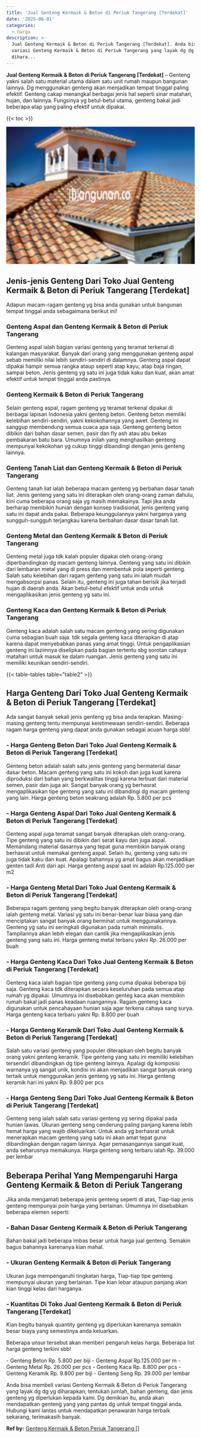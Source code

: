 ```yaml
---
title: 'Jual Genteng Kermaik & Beton di Periuk Tangerang [Terdekat]'
date: '2025-06-01'
categories:
  - harga
description: >-
  Jual Genteng Kermaik & Beton di Periuk Tangerang [Terdekat]. Anda bisa membeli
  variasi Genteng Kermaik & Beton di Periuk Tangerang yang layak dg dg yg
  dihara...
---
```


**Jual Genteng Kermaik & Beton di Periuk Tangerang \[Terdekat\]** – Genteng yakni salah satu material utama dalam satu unit rumah maupun bangunan lainnya. Dg menggunakan genteng akan menjadikan tempat tinggal paling efektif. Genteng cakap menangkal berbagai jenis hal seperti sinar matahari, hujan, dan lainnya. Fungsinya yg betul-betul utama, genteng bakal jadi beberapa atap yang paling efektif untuk dipakai.

{{< toc >}}

![Jual Genteng Kermaik & Beton di Periuk Tangerang [Terdekat]](/images/genteng-minimalis-murah10.png)

## Jenis-jenis Genteng Dari Toko Jual Genteng Kermaik & Beton di Periuk Tangerang \[Terdekat\]

Adapun macam-ragam genteng yg bisa anda gunakan untuk bangunan tempat tinggal anda sebagaimana berikut ini!

### Genteng Aspal dan Genteng Kermaik & Beton di Periuk Tangerang

Genteng aspal ialah bagian variasi genteng yang teramat terkenal di kalangan masyarakat. Banyak dari orang yang menggunakan genteng aspal sebab memiliki nilai lebih sendiri-sendiri di dalamnya. Genteng aspal dapat dipakai hampir semua rangka ataup seperti atap kayu, atap baja ringan, sampai beton. Jenis genteng yg satu ini juga tidak kaku dan kuat, akan amat efektif untuk tempat tinggal anda pastinya.

### Genteng Kermaik & Beton di Periuk Tangerang

Selain genteng aspal, ragam genteng yg teramat terkenal dipakai di berbagai lapisan Indonesia yakni genteng beton. Genteng beton memiliki kelebihan sendiri-sendiri, yakni kekokohannya yang awet. Genteng ini sanggup membendung semua cuaca apa saja. Genteng genteng beton dibikin dari bahan dasar semen, pasir dan fly ash atau abu bekas pembakaran batu bara. Umumnya inilah yang menghasilkan genteng mempunyai kekokohan yg cukup tinggi dibandingi dengan jenis genteng lainnya.

### Genteng Tanah Liat dan Genteng Kermaik & Beton di Periuk Tangerang

Genteng tanah liat ialah beberapa macam genteng yg berbahan dasar tanah liat. Jenis genteng yang satu ini diterapkan oleh orang-orang zaman dahulu, kini cuma beberapa orang saja yg masih memakainya. Tapi jika anda berharap membikin hunian dengan konsep tradisional, jenis genteng yang satu ini dapat anda pakai. Beberapa keunggulannya yakni harganya yang sungguh-sungguh terjangkau karena berbahan dasar dasar tanah liat.

### Genteng Metal dan Genteng Kermaik & Beton di Periuk Tangerang

Genteng metal juga tdk kalah populer dipakai oleh orang-orang diperbandingkan dg macam genteng lainnya. Genteng yang satu ini dibikin dari lembaran metal yang di press dan membentuk pola seperti genteng. Salah satu kelebihan dari ragam genteng yang satu ini ialah mudah mengabsorpsi panas. Selain itu, genteng ini juga tahan berisik jika terjadi hujan di daerah anda. Akan betul-betul efektif untuk anda untuk mengaplikasikan jenis genteng yg satu ini.

### Genteng Kaca dan Genteng Kermaik & Beton di Periuk Tangerang

Genteng kaca adalah salah satu macam genteng yang sering digunakan cuma sebagian buah saja. tdk segala genteng kaca diterapkan di atap karena dapat menyebabkan panas yang amat tinggi. Untuk pengaplikasian genteng ini lazimnya diselipkan pada bagian tertentu sbg sorotan cahaya matahari untuk masuk ke dalam ruangan. Jenis genteng yang satu ini memiliki keunikan sendiri-sendiri.

{{< table-tables table="table2" >}}

## Harga Genteng Dari Toko Jual Genteng Kermaik & Beton di Periuk Tangerang \[Terdekat\]

Ada sangat banyak sekali jenis genteng yg bisa anda terapkan. Masing-masing genteng tentu mempunyai keistimewaan sendiri-sendiri. Beberapa ragam harga genteng yang dapat anda gunakan sebagai acuan harga sbb!

### \- Harga Genteng Beton Dari Toko Jual Genteng Kermaik & Beton di Periuk Tangerang \[Terdekat\]

Genteng beton adalah salah satu jenis genteng yang bermaterial dasar dasar beton. Macam genteng yang satu ini kokoh dan juga kuat karena diproduksi dari bahan yang berkwalitas tinggi karena terbuat dari material semen, pasir dan juga air. Sangat banyak orang yg berhasrat mengaplikasikan tipe genteng yang satu ini dibandingi dg macam genteng yang lain. Harga genteng beton seakrang adalah Rp. 5.800 per pcs

### \- Harga Genteng Aspal Dari Toko Jual Genteng Kermaik & Beton di Periuk Tangerang \[Terdekat\]

Genteng aspal juga teramat sangat banyak diterapkan oleh orang-orang. Tipe genteng yang satu ini dibikin dari serat kayu dan juga aspal. Memandang material dasarnya yang tepat guna membikin banyak orang berhasrat untuk memakai genteng aspal. Selain itu, genteng yang satu ini juga tidak kaku dan kuat. Apalagi bahannya yg amat bagus akan menjadikan genten tadi Anti dari api. Harga genteng aspal saat ini adalah Rp.125.000 per m2

### \- Harga Genteng Metal Dari Toko Jual Genteng Kermaik & Beton di Periuk Tangerang \[Terdekat\]

Beberapa ragam genteng yang begitu banyak diterapkan oleh orang-orang ialah genteng metal. Variasi yg satu ini benar-benar luar biasa yang dan menciptakan sangat banyak orang berminat untuk menggunakannya. Genteng yg satu ini seringkali digunakan pada rumah minimalis. Tampilannya akan lebih elegan dan cantik jika mengaplikasikan jenis genteng yang satu ini. Harga genteng metal terbaru yakni Rp. 26.000 per buah

### \- Harga Genteng Kaca Dari Toko Jual Genteng Kermaik & Beton di Periuk Tangerang \[Terdekat\]

Genteng kaca ialah bagian tipe genteng yang cuma dipakai beberapa biji saja. Genteng kaca tdk diterapkan secara keseluruhan pada semua atap rumah yg dipakai. Umumnya ini disebabkan genteg kaca akan membikin rumah bakal jadi panas keadaan ruangannya. Ragam genteng kaca digunakan untuk pencahayaan hunian saja agar terkena cahaya sang surya. Harga genteng kaca terbaru yakni Rp. 8.800 per buah

### \- Harga Genteng Keramik Dari Toko Jual Genteng Kermaik & Beton di Periuk Tangerang \[Terdekat\]

Salah satu variasi genteng yang populer diterapkan oleh begitu banyak orang yakni genteng keramik. Tipe genteng yang satu ini memiliki kelebihan tersendiri dibandingkan dg tipe genteng lainnya. Apalagi dg komposisi warnanya yg sangat unik, kondisi ini akan menjadikan sangat banyak orang tertaik untuk menggunakan jenis genteng yg satu ini. Harga genteng keramik hari ini yakni Rp. 9.800 per pcs

### \- Harga Genteng Seng Dari Toko Jual Genteng Kermaik & Beton di Periuk Tangerang \[Terdekat\]

Genteng seng ialah salah satu variasi genteng yg sering dipakai pada hunian lawas. Ukuran genteng seng cenderung paling panjang karena lebih hemat harga yang wajib dikeluarkan. Untuk anda yg berhasrat untuk menerapkan macam genteng yang satu ini akan amat tepat guna dibandingkan dengan ragam lainnya. Agar pemasangannya sangat kuat, anda seharusnya memakunya. Harga genteng seng terbaru ialah Rp. 39.000 per lembar

## Beberapa Perihal Yang Mempengaruhi Harga Genteng Kermaik & Beton di Periuk Tangerang

Jika anda mengamati beberapa jenis genteng seperti di atas, Tiap-tiap jenis genteng mempunyai poin harga yang berlainan. Umumnya ini disebabkan beberapa elemen seperti:

### \- Bahan Dasar Genteng Kermaik & Beton di Periuk Tangerang

Bahan bakal jadi beberapa imbas besar untuk harga jual genteng. Semakin bagus bahannya karenanya kian mahal.

### \- Ukuran Genteng Kermaik & Beton di Periuk Tangerang

Ukuran juga mempengaruhi tingkatan harga, Tiap-tiap tipe genteng mempunyai ukuran yang berlainan. Tipe kian lebar ataupun panjang akan kian tinggi kelas dari harganya.

### \- Kuantitas Di Toko Jual Genteng Kermaik & Beton di Periuk Tangerang \[Terdekat\]

Kian begitu banyak quantity genteng yg diperlukan karenanya semakin besar biaya yang semestinya anda keluarkan.

Beberapa unsur tersebut akan memberi pengaruh kelas harga. Beberapa list harga genteng terkini sbb!

\- Genteng Beton Rp. 5.800 per biji - Genteng Aspal Rp.125.000 per m - Genteng Metal Rp. 26.000 per pcs - Genteng Kaca Rp. 8.800 per pcs - Genteng Keramik Rp. 9.800 per biji - Genteng Seng Rp. 39.000 per lembar

Anda bisa membeli variasi Genteng Kermaik & Beton di Periuk Tangerang yang layak dg dg yg diharapkan, tentukan jumlah, bahan genteng, dan jenis genteng yg diperlukan kepada kami. Dg demikian itu, anda akan mendapatkan genteng yang yang pantas dg untuk tempat tinggal anda. Hubungi kami lantas untuk mendapatkan penawaran harga terbaik sekarang, terimakasih banyak.

**Ref by:**  [Genteng Kermaik & Beton  Periuk Tangerang []](https://id.wikipedia.org/wiki/Genteng)
